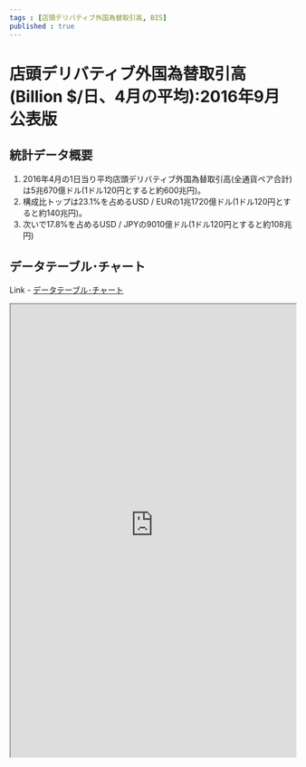 ```yaml
--- 
tags : [店頭デリバティブ外国為替取引高, BIS] 
published : true
---
```

# 店頭デリバティブ外国為替取引高(Billion $/日、4月の平均):2016年9月公表版
## 統計データ概要
1. 2016年4月の1日当り平均店頭デリバティブ外国為替取引高(全通貨ペア合計)は5兆670億ドル(1ドル120円とすると約600兆円)。
1. 構成比トップは23.1%を占めるUSD / EURの1兆1720億ドル(1ドル120円とすると約140兆円)。
1. 次いで17.8%を占めるUSD / JPYの9010億ドル(1ドル120円とすると約108兆円)
	
## データテーブル･チャート
Link - [データテーブル･チャート](http://knowledgevault.saecanet.com/charts/am-consulting.co.jp-ForeignExchangeTurnover.html)
<iframe src="http://knowledgevault.saecanet.com/charts/am-consulting.co.jp-ForeignExchangeTurnover.html" width="100%" height="800px"></iframe>